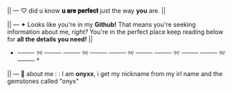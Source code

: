  || — ♡ did u know **𝐮 𝐚𝐫𝐞 𝐩𝐞𝐫𝐟𝐞𝐜𝐭** just the way **you** are. ||



 || —  ✦ Looks like you're in my **Github!** That means you're seeking information about me, *right?* You're in the perfect place keep reading below for **all the details you need!**  ||


* ──── ୨୧ ──── ──── ୨୧ ──── ──── ୨୧ ──── ──── ୨୧ ──── ──── ୨୧ ──── *

|| —  📖 about me : : I am **onyxx**, i get my nickname from my irl name and the gemstones called "onyx"

 

